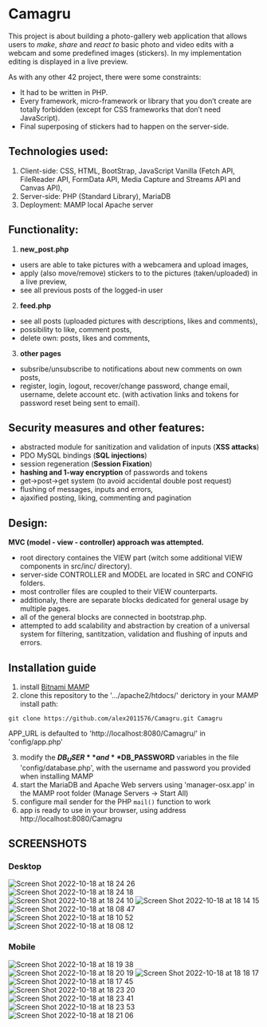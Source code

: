 # Camagru
This project is about building a photo-gallery web application that allows users to _make_, _share_ and _react to_ basic photo and video edits with a webcam and some predefined images (stickers).
  In my implementation editing is displayed in a live preview.
  
  As with any other 42 project, there were some constraints:
* It had to be written in PHP.
* Every framework, micro-framework or library that you don’t create are totally forbidden (except for CSS frameworks that don’t need JavaScript).
* Final superposing of stickers had to happen on the server-side.


## Technologies used:

1. Client-side: CSS, HTML, BootStrap, JavaScript Vanilla (Fetch API, FileReader API, FormData API, Media Capture and Streams API and Canvas API),
2. Server-side: PHP (Standard Library), MariaDB
3. Deployment: MAMP local Apache server

## Functionality:

1. **new_post.php**
- users are able to take pictures with a webcamera and upload images,
- apply (also move/remove) stickers to to the pictures (taken/uploaded) in a live preview,
- see all previous posts of the logged-in user
2. **feed.php**
- see all posts (uploaded pictures with descriptions, likes and comments),
- possibility to like, comment posts,
- delete own: posts, likes and comments,
3. **other pages**
- subsribe/unsubscribe to notifications about new comments on own posts,
- register, login, logout, recover/change password, change email, username, delete account etc. (with activation links and tokens for password reset being sent to email).
  
## Security measures and other features:

- abstracted module for sanitization and validation of inputs (**XSS attacks**)
- PDO MySQL bindings (**SQL injections**)
- session regeneration (**Session Fixation**)
- **hashing and 1-way encryption** of passwords and tokens
- get->post->get system (to avoid accidental double post request)
- flushing of messages, inputs and errors,
- ajaxified posting, liking, commenting and pagination

## Design:

**MVC (model - view - controller) approach was attempted.**
- root directory containes the VIEW part (witch some additional VIEW components in src/inc/ directory).
- server-side CONTROLLER and MODEL are located in SRC and CONFIG folders. 
- most controller files are coupled to their VIEW counterparts.
- additionaly, there are separate blocks dedicated for general usage by multiple pages. 
- all of the general blocks are connected in bootstrap.php.
- attempted to add scalability and abstraction by creation of a universal system for filtering, santitzation, validation and flushing of inputs and errors. 

## Installation guide

1. install [Bitnami MAMP](https://bitnami.com/stack/mamp)
2. clone this repository to the '.../apache2/htdocs/' derictory in your MAMP install path:
```
git clone https://github.com/alex2011576/Camagru.git Camagru
```
APP_URL is defaulted to 'http://localhost:8080/Camagru/' in 'config/app.php'

3. modify the **$DB_USER** and **$DB_PASSWORD** variables in the file 'config/database.php', with the username and password you provided when installing MAMP
4. start the MariaDB and Apache Web servers using 'manager-osx.app' in the MAMP root folder (Manage Servers -> Start All)
5. configure mail sender for the PHP `mail()` function to work
6. app is ready to use in your browser, using address http://localhost:8080/Camagru

## SCREENSHOTS

### Desktop

![Screen Shot 2022-10-18 at 18 24 26](https://user-images.githubusercontent.com/84226106/196474068-f6b72817-fdc0-44dc-a09c-e050a48bfcc0.png)
![Screen Shot 2022-10-18 at 18 24 18](https://user-images.githubusercontent.com/84226106/196474069-69c3a598-db4b-44dc-bb02-775f10778771.png)
![Screen Shot 2022-10-18 at 18 24 10](https://user-images.githubusercontent.com/84226106/196474084-0b60be8e-7931-4e15-b52f-e9ce2a2b6c1f.png)
![Screen Shot 2022-10-18 at 18 14 15](https://user-images.githubusercontent.com/84226106/196474151-47eae18a-f3f0-46d5-b4a8-99cd5e9cdc4c.png)
![Screen Shot 2022-10-18 at 18 08 47](https://user-images.githubusercontent.com/84226106/196474186-b3a69929-5e80-41c9-9e24-303455246299.png)
![Screen Shot 2022-10-18 at 18 10 52](https://user-images.githubusercontent.com/84226106/196474207-fd6af580-7e94-4d6a-a8dc-fb3472c534e5.png)
![Screen Shot 2022-10-18 at 18 08 12](https://user-images.githubusercontent.com/84226106/196474124-49dd4e34-5d28-457e-9b7f-5418f8840718.png)

### Mobile
![Screen Shot 2022-10-18 at 18 19 38](https://user-images.githubusercontent.com/84226106/196476130-ae697b87-a682-4f70-b9bc-b3f8f2dc9d68.png)
![Screen Shot 2022-10-18 at 18 20 19](https://user-images.githubusercontent.com/84226106/196476795-a036cbfe-4409-4703-914e-fb72cd546953.png)
![Screen Shot 2022-10-18 at 18 18 17](https://user-images.githubusercontent.com/84226106/196474612-0fb7038e-ada3-460b-8f2e-c99b1db1285c.png)
![Screen Shot 2022-10-18 at 18 17 45](https://user-images.githubusercontent.com/84226106/196474690-7665a2cf-6998-462b-9c9a-889f9e3a7394.png)
![Screen Shot 2022-10-18 at 18 23 20](https://user-images.githubusercontent.com/84226106/196474380-ff64fc7d-9247-4aef-b087-ee4731ea1f3f.png)
![Screen Shot 2022-10-18 at 18 23 41](https://user-images.githubusercontent.com/84226106/196474440-f751879c-1337-49b5-9f3d-a123cf6f001f.png)
![Screen Shot 2022-10-18 at 18 23 53](https://user-images.githubusercontent.com/84226106/196474461-eb877bbb-0d71-4eb7-8d8c-569717db05b2.png)
![Screen Shot 2022-10-18 at 18 21 06](https://user-images.githubusercontent.com/84226106/196474498-83cbeefd-beda-4c84-9657-1e40a25e6547.png)
